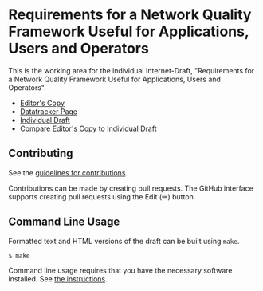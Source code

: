 # Requirements for a Network Quality Framework Useful for Applications, Users and Operators

This is the working area for the individual Internet-Draft, "Requirements for a Network Quality Framework Useful for Applications, Users and Operators".

* [Editor's Copy](https://domoslabs.github.io/AppQualityMetricID/#go.draft-teigen-ippm-app-quality-metric-reqs.html)
* [Datatracker Page](https://datatracker.ietf.org/doc/draft-teigen-ippm-app-quality-metric-reqs)
* [Individual Draft](https://datatracker.ietf.org/doc/html/draft-teigen-ippm-app-quality-metric-reqs)
* [Compare Editor's Copy to Individual Draft](https://domoslabs.github.io/AppQualityMetricID/#go.draft-teigen-ippm-app-quality-metric-reqs.diff)


## Contributing

See the
[guidelines for contributions](https://github.com/domoslabs/AppQualityMetricRFC/blob//CONTRIBUTING.md).

Contributions can be made by creating pull requests.
The GitHub interface supports creating pull requests using the Edit (✏) button.


## Command Line Usage

Formatted text and HTML versions of the draft can be built using `make`.

```sh
$ make
```

Command line usage requires that you have the necessary software installed.  See
[the instructions](https://github.com/martinthomson/i-d-template/blob/main/doc/SETUP.md).

